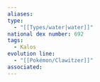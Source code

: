 ```yaml
---
aliases: 
type:
  - "[[Types/water|water]]"
national dex number: 692
tags:
  - Kalos
evolution line:
  - "[[Pokémon/Clawitzer]]"
associated: 
---
```

